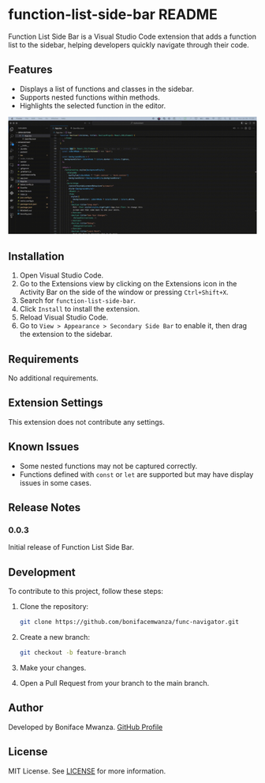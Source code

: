# function-list-side-bar README

Function List Side Bar is a Visual Studio Code extension that adds a function list to the sidebar, helping developers quickly navigate through their code.

## Features

- Displays a list of functions and classes in the sidebar.
- Supports nested functions within methods.
- Highlights the selected function in the editor.

![Function List Side Bar](media/screenshot.gif)

## Installation

1. Open Visual Studio Code.
2. Go to the Extensions view by clicking on the Extensions icon in the Activity Bar on the side of the window or pressing `Ctrl+Shift+X`.
3. Search for `function-list-side-bar`.
4. Click `Install` to install the extension.
5. Reload Visual Studio Code.
6. Go to `View > Appearance > Secondary Side Bar` to enable it, then drag the extension to the sidebar.

## Requirements

No additional requirements.

## Extension Settings

This extension does not contribute any settings.

## Known Issues

- Some nested functions may not be captured correctly.
- Functions defined with `const` or `let` are supported but may have display issues in some cases.

## Release Notes

### 0.0.3

Initial release of Function List Side Bar.

## Development

To contribute to this project, follow these steps:

1. Clone the repository:
    ```sh
    git clone https://github.com/bonifacemwanza/func-navigator.git
    ```

2. Create a new branch:
    ```sh
    git checkout -b feature-branch
    ```

3. Make your changes.

4. Open a Pull Request from your branch to the main branch.

## Author

Developed by Boniface Mwanza. [GitHub Profile](https://github.com/bonifacemwanza)

## License

MIT License. See [LICENSE](LICENSE) for more information.
